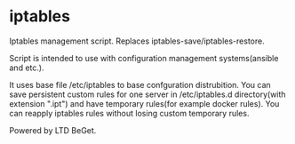 # iptables
Iptables management script. 
Replaces iptables-save/iptables-restore.

Script is intended to use with configuration management systems(ansible and etc.).

It uses base file /etc/iptables to base confguration distrubition.
You can save persistent custom rules for one server in /etc/iptables.d directory(with extension ".ipt")
and have temporary rules(for example docker rules).
You can reapply iptables rules without losing custom temporary rules.

Powered by LTD BeGet.
